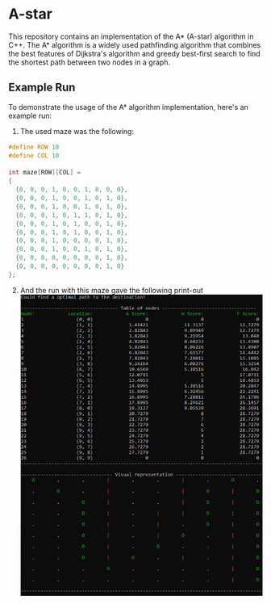 # A-star

This repository contains an implementation of the A* (A-star) algorithm in C++. The A* algorithm is a widely used pathfinding algorithm that combines the best features of Dijkstra's algorithm and greedy best-first search to find the shortest path between two nodes in a graph.

## Example Run

To demonstrate the usage of the A* algorithm implementation, here's an example run:

1. The used maze was the following:
```cpp
#define ROW 10
#define COL 10
 
int maze[ROW][COL] =
{
  {0, 0, 0, 1, 0, 0, 1, 0, 0, 0},
  {0, 0, 0, 1, 0, 0, 1, 0, 1, 0},
  {0, 0, 0, 1, 0, 0, 1, 0, 1, 0},
  {0, 0, 0, 1, 0, 1, 1, 0, 1, 0},
  {0, 0, 0, 1, 0, 1, 0, 0, 1, 0},
  {0, 0, 0, 1, 0, 1, 0, 0, 1, 0},
  {0, 0, 0, 1, 0, 0, 0, 0, 1, 0},
  {0, 0, 0, 1, 0, 0, 1, 0, 1, 0},
  {0, 0, 0, 0, 0, 0, 0, 0, 1, 0},
  {0, 0, 0, 0, 0, 0, 0, 0, 1, 0}
};
```

2. And the run with this maze gave the following print-out
![A* Algorithm](images/normal-run.png)
